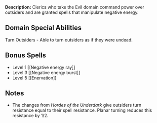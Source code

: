 **Description:** Clerics who take the Evil domain command power over outsiders and are granted spells that manipulate negative energy.

## Domain Special Abilities

Turn Outsiders - Able to turn outsiders as if they were undead.

## Bonus Spells

- Level 1 [[Negative energy ray]]
- Level 3 [[Negative energy burst]]
- Level 5 [[Enervation]]

## Notes

- The changes from _Hordes of the Underdark_ give outsiders turn resistance equal to their spell resistance. Planar turning reduces this resistance by 1/2.